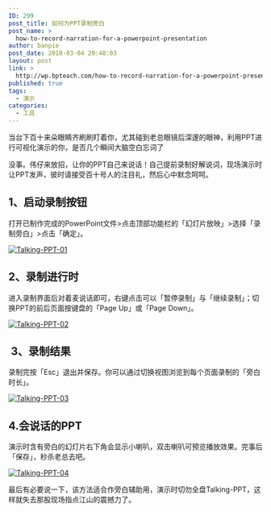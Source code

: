 ```yaml
---
ID: 299
post_title: 如何为PPT录制旁白
post_name: >
  how-to-record-narration-for-a-powerpoint-presentation
author: banpie
post_date: 2018-03-04 20:48:03
layout: post
link: >
  http://wp.bpteach.com/how-to-record-narration-for-a-powerpoint-presentation/
published: true
tags:
  - 演示
categories:
  - 工具
---
```

当台下百十来朵眼睛齐刷刷盯着你，尤其碰到老总眼镜后深邃的眼神，利用PPT进行可视化演示的你，是否几个瞬间大脑空白忘词了

没事。伟仔来放招，让你的PPT自己来说话！自己提前录制好解说词，现场演示时让PPT发声，彼时请接受百十号人的注目礼，然后心中默念呵呵。

## 1、启动录制按钮

打开已制作完成的PowerPoint文件&gt;点击顶部功能栏的「幻灯片放映」&gt;选择「录制旁白」&gt;点击「确定」。

[![Talking-PPT-01](http://7arnhx.com1.z0.glb.clouddn.com/wp-content/uploads/2014/01/Talking-PPT-01.jpg)](http://7arnhx.com1.z0.glb.clouddn.com/wp-content/uploads/2014/01/Talking-PPT-01.jpg)

## 2、录制进行时

进入录制界面后对着麦说话即可，右键点击可以「暂停录制」与「继续录制」；切换PPT的前后页面按键盘的「Page Up」或「Page Down」。

[![Talking-PPT-02](http://7arnhx.com1.z0.glb.clouddn.com/wp-content/uploads/2014/01/Talking-PPT-02.jpg)](http://7arnhx.com1.z0.glb.clouddn.com/wp-content/uploads/2014/01/Talking-PPT-02.jpg)

##  3、录制结果

录制完按「Esc」退出并保存。你可以通过切换视图浏览到每个页面录制的「旁白时长」。

[![Talking-PPT-03](http://7arnhx.com1.z0.glb.clouddn.com/wp-content/uploads/2014/01/Talking-PPT-03.jpg)](http://7arnhx.com1.z0.glb.clouddn.com/wp-content/uploads/2014/01/Talking-PPT-03.jpg)

## 4.会说话的PPT

演示时含有旁白的幻灯片右下角会显示小喇叭，双击喇叭可预览播放效果。完事后「保存」，秒杀老总去吧。

[![Talking-PPT-04](http://7arnhx.com1.z0.glb.clouddn.com/wp-content/uploads/2014/01/Talking-PPT-04.jpg)](http://7arnhx.com1.z0.glb.clouddn.com/wp-content/uploads/2014/01/Talking-PPT-04.jpg)

最后有必要说一下，该方法适合作旁白辅助用，演示时切勿全盘Talking-PPT，这样就失去那股现场指点江山的震撼力了。